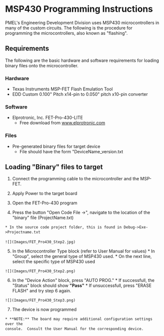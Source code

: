 # MSP430 Programming Instructions

PMEL's Engineering Development Division uses MSP430 microcontrollers in many of
the custom circuits.  The following is the procedure for programming the
microcontrollers, also known as "flashing".

## Requirements
The following are the basic hardware and software requirements for loading
binary files onto the microcontroller.

### Hardware
* Texas Instruments MSP-FET Flash Emulation Tool
* EDD Custom 0.100" Pitch x14-pin to 0.050" pitch x10-pin converter

### Software
* Elprotronic, Inc. FET-Pro-430-LITE
  * Free download from www.elprotronic.com

### Files
* Pre-generated binary files for target device
  * File should have the form "DeviceName_version.txt


## Loading "Binary" files to target
  1. Connect the programming cable to the microcontroller and the MSP-FET.

  2. Apply Power to the target board

  3. Open the FET-Pro-430 program

  4. Press the button "Open Code File ->", navigate to the location of the "binary"
  file (ProjectName.txt)

    * In the source code project folder, this is found in Debug->Exe->Projectname.txt

    ![](Images/FET_Pro430_Step2.jpg)



  5. In the Microcontroller Type block (refer to User Manual for values)
    * In "Group", select the general type of MSP430 used.
    * On the next line, select the specific type of MSP430 used

    ![](Images/FET_Pro430_Step2.png)

  6. In the "Device Action" block, press "AUTO PROG."
    * If successfull, the "Status" block should show **"Pass"**
    * If unsuccessfull, press "ERASE FLASH" and try step 6 again.

    ![](Images/FET_Pro430_Step3.png)

  7. The device is now programmed

    * **NOTE:** The board may require additional configuration settings over the
    console.  Consult the User Manual for the corresponding device.
